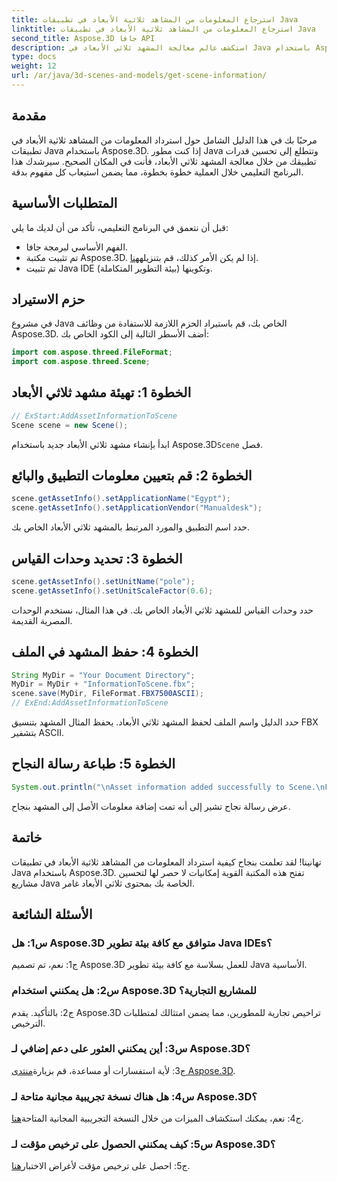```yaml
---
title: استرجاع المعلومات من المشاهد ثلاثية الأبعاد في تطبيقات Java
linktitle: استرجاع المعلومات من المشاهد ثلاثية الأبعاد في تطبيقات Java
second_title: Aspose.3D جافا API
description: استكشف عالم معالجة المشهد ثلاثي الأبعاد في Java باستخدام Aspose.3D. يرشدك هذا البرنامج التعليمي خلال عملية استرجاع المعلومات خطوة بخطوة.
type: docs
weight: 12
url: /ar/java/3d-scenes-and-models/get-scene-information/
---
```

## مقدمة

مرحبًا بك في هذا الدليل الشامل حول استرداد المعلومات من المشاهد ثلاثية الأبعاد في تطبيقات Java باستخدام Aspose.3D. إذا كنت مطور Java وتتطلع إلى تحسين قدرات تطبيقك من خلال معالجة المشهد ثلاثي الأبعاد، فأنت في المكان الصحيح. سيرشدك هذا البرنامج التعليمي خلال العملية خطوة بخطوة، مما يضمن استيعاب كل مفهوم بدقة.

## المتطلبات الأساسية

قبل أن نتعمق في البرنامج التعليمي، تأكد من أن لديك ما يلي:

- الفهم الأساسي لبرمجة جافا.
-  تم تثبيت مكتبة Aspose.3D. إذا لم يكن الأمر كذلك، قم بتنزيله[هنا](https://releases.aspose.com/3d/java/).
- تم تثبيت Java IDE (بيئة التطوير المتكاملة) وتكوينها.

## حزم الاستيراد

في مشروع Java الخاص بك، قم باستيراد الحزم اللازمة للاستفادة من وظائف Aspose.3D. أضف الأسطر التالية إلى الكود الخاص بك:

```java
import com.aspose.threed.FileFormat;
import com.aspose.threed.Scene;
```

## الخطوة 1: تهيئة مشهد ثلاثي الأبعاد

```java
// ExStart:AddAssetInformationToScene
Scene scene = new Scene();
```

 ابدأ بإنشاء مشهد ثلاثي الأبعاد جديد باستخدام Aspose.3D`Scene` فصل.

## الخطوة 2: قم بتعيين معلومات التطبيق والبائع

```java
scene.getAssetInfo().setApplicationName("Egypt");
scene.getAssetInfo().setApplicationVendor("Manualdesk");
```

حدد اسم التطبيق والمورد المرتبط بالمشهد ثلاثي الأبعاد الخاص بك.

## الخطوة 3: تحديد وحدات القياس

```java
scene.getAssetInfo().setUnitName("pole");
scene.getAssetInfo().setUnitScaleFactor(0.6);
```

حدد وحدات القياس للمشهد ثلاثي الأبعاد الخاص بك. في هذا المثال، نستخدم الوحدات المصرية القديمة.

## الخطوة 4: حفظ المشهد في الملف

```java
String MyDir = "Your Document Directory";
MyDir = MyDir + "InformationToScene.fbx";
scene.save(MyDir, FileFormat.FBX7500ASCII);
// ExEnd:AddAssetInformationToScene
```

حدد الدليل واسم الملف لحفظ المشهد ثلاثي الأبعاد. يحفظ المثال المشهد بتنسيق FBX بتشفير ASCII.

## الخطوة 5: طباعة رسالة النجاح

```java
System.out.println("\nAsset information added successfully to Scene.\nFile saved at " + MyDir);
```

عرض رسالة نجاح تشير إلى أنه تمت إضافة معلومات الأصل إلى المشهد بنجاح.

## خاتمة

تهانينا! لقد تعلمت بنجاح كيفية استرداد المعلومات من المشاهد ثلاثية الأبعاد في تطبيقات Java باستخدام Aspose.3D. تفتح هذه المكتبة القوية إمكانيات لا حصر لها لتحسين مشاريع Java الخاصة بك بمحتوى ثلاثي الأبعاد غامر.

## الأسئلة الشائعة

### س1: هل Aspose.3D متوافق مع كافة بيئة تطوير Java IDEs؟

ج1: نعم، تم تصميم Aspose.3D للعمل بسلاسة مع كافة بيئة تطوير Java الأساسية.

### س2: هل يمكنني استخدام Aspose.3D للمشاريع التجارية؟

ج2: بالتأكيد. يقدم Aspose.3D تراخيص تجارية للمطورين، مما يضمن امتثالك لمتطلبات الترخيص.

### س3: أين يمكنني العثور على دعم إضافي لـ Aspose.3D؟

 ج3: لأية استفسارات أو مساعدة، قم بزيارة[منتدى Aspose.3D](https://forum.aspose.com/c/3d/18).

### س4: هل هناك نسخة تجريبية مجانية متاحة لـ Aspose.3D؟

 ج4: نعم، يمكنك استكشاف الميزات من خلال النسخة التجريبية المجانية المتاحة[هنا](https://releases.aspose.com/).

### س5: كيف يمكنني الحصول على ترخيص مؤقت لـ Aspose.3D؟

 ج5: احصل على ترخيص مؤقت لأغراض الاختبار[هنا](https://purchase.aspose.com/temporary-license/).